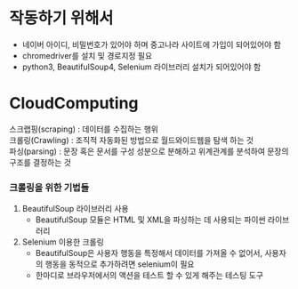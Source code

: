 # 작동하기 위해서
  - 네이버 아이디, 비밀번호가 있어야 하며 중고나라 사이트에 가입이 되어있어야 함
  - chromedriver를 설치 및 경로지정 필요
  - python3, BeautifulSoup4, Selenium 라이브러리 설치가 되어있어야 함



# CloudComputing  

스크랩핑(scraping) : 데이터를 수집하는 행위  
크롤링(Crawling) : 조직적 자동화된 방법으로 월드와이드웹을 탐색 하는 것  
파싱(parsing) : 문장 혹은 문서를 구성 성분으로 분해하고 위계관계를 분석하여 문장의 구조를 결정하는 것




### 크롤링을 위한 기법들

1. BeautifulSoup 라이브러리 사용  
   - BeautifulSoup 모듈은 HTML 및 XML을 파싱하는 데 사용되는 파이썬 라이브러리
2. Selenium 이용한 크롤링
   - BeautifulSoup은 사용자 행동을 특정해서 데이터를 가져올 수 없어서, 사용자의 행동을 동적으로 추가하려면 selenium이 필요
   - 한마디로 브라우저에서의 액션을 테스트 할 수 있게 해주는 테스팅 도구
